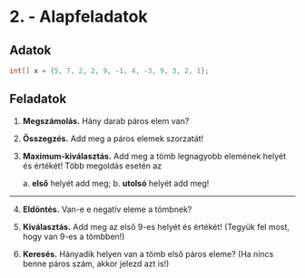 # 2. - Alapfeladatok

## Adatok
```cs
int[] x = {5, 7, 2, 2, 9, -1, 4, -3, 9, 3, 2, 1};
```

## Feladatok

1. **Megszámolás.** Hány darab páros elem van?

2. **Összegzés.** Add meg a páros elemek szorzatát!

3. **Maximum-kiválasztás.** Add meg a tömb legnagyobb elemének helyét és értékét! Több megoldás esetén az

    a. **első** helyét add meg;
    b. **utolsó** helyét add meg!

---

4. **Eldöntés.** Van-e e negatív eleme a tömbnek?

5. **Kiválasztás.** Add meg az első 9-es helyét és értékét! (Tegyük fel most, hogy van 9-es a tömbben!)

6. **Keresés.** Hányadik helyen van a tömb első páros eleme? (Ha nincs benne páros szám, akkor jelezd azt is!)
